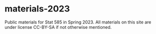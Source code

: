 # materials-2023
Public materials for Stat 585 in Spring 2023. All materials on this site are under license CC-BY-SA if not otherwise mentioned. 
